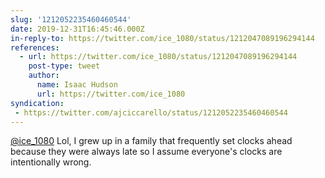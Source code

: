 ```yaml
---
slug: '1212052235460460544'
date: 2019-12-31T16:45:46.000Z
in-reply-to: https://twitter.com/ice_1080/status/1212047089196294144
references:
  - url: https://twitter.com/ice_1080/status/1212047089196294144
    post-type: tweet
    author:
      name: Isaac Hudson
      url: https://twitter.com/ice_1080
syndication:
 - https://twitter.com/ajciccarello/status/1212052235460460544
---
```


[@ice_1080](https://twitter.com/ice_1080) Lol, I grew up in a family that frequently set clocks ahead because they were always late so I assume everyone's clocks are intentionally wrong.
